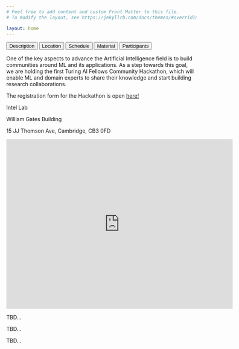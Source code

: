 ```yaml
---
# Feel free to add content and custom Front Matter to this file.
# To modify the layout, see https://jekyllrb.com/docs/themes/#overriding-theme-defaults

layout: home
---
```

<head>
<link rel="stylesheet" href="css/style.css">
<script src="js/functions.js"></script>
</head>

<!-- Tab links -->
<div class="tab">
  <button class="tablinks active" onclick="open_tab(event, 'description')">Description</button>
  <button class="tablinks" onclick="open_tab(event, 'location')">Location</button>
  <button class="tablinks" onclick="open_tab(event, 'schedule')">Schedule</button>
  <button class="tablinks" onclick="open_tab(event, 'material')">Material</button>
  <button class="tablinks" onclick="open_tab(event, 'participants')">Participants</button>
</div>

<!-- Tab content -->
<div id="description" class="tabcontent" style="display: block;">
  <p>One of the key aspects to advance the Artificial Intelligence field is to build communities around ML and its applications. As a step towards this goal, we are holding the first Turing AI Fellows Community Hackathon, which will enable ML and domain experts to share their knowledge and start building research collaborations.</p>
  <p>The registration form for the Hackathon is open <a href="https://forms.gle/UcR9fwZKjpamUAbD8" target="_blank">here!</a></p>
</div>

<div id="location" class="tabcontent">
  <p>Intel Lab</p>
  <p>William Gates Building</p>
  <p>15 JJ Thomson Ave, Cambridge, CB3 0FD</p>
  <iframe src="https://www.google.com/maps/embed?pb=!1m18!1m12!1m3!1d576.8918776185558!2d0.09151032340100916!3d52.21099751785525!2m3!1f0!2f0!3f0!3m2!1i1024!2i768!4f13.1!3m3!1m2!1s0x47d8774a3f6e55cd%3A0xabf8227343e684c7!2sComputer%20Laboratory!5e0!3m2!1sen!2suk!4v1676307904600!5m2!1sen!2suk" width="600" height="450" style="border:0;" allowfullscreen="" loading="lazy" referrerpolicy="no-referrer-when-downgrade"></iframe>
</div>

<div id="schedule" class="tabcontent">
  <p>TBD...</p>
</div>

<div id="material" class="tabcontent">
  <p>TBD...</p>
</div>

<div id="participants" class="tabcontent">
  <p>TBD...</p>
</div>

